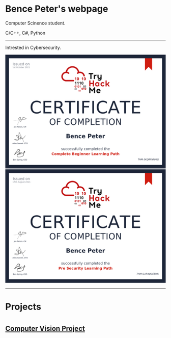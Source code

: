 <h1>Bence Peter's webpage</h1>
<script src="https://tryhackme.com/badge/350772"></script>
<p>Computer Scinence student.</p>
<p>C/C++, C#, Python</p>
<hr />
<p>Intrested in Cybersecurity.</p>
<img src="THM-3KQRFNNHKJ.png" alt="THM-Cert"/>
<img src="THM-G1R4QGEEMK.png" alt="THM-Cert"/>
<hr />
<h1>Projects<h1>
<h2>
  <a href="https://pecneb.github.io/Biztonsagi-Kamera-Projekt/">Computer Vision Project</a>
</h2>
